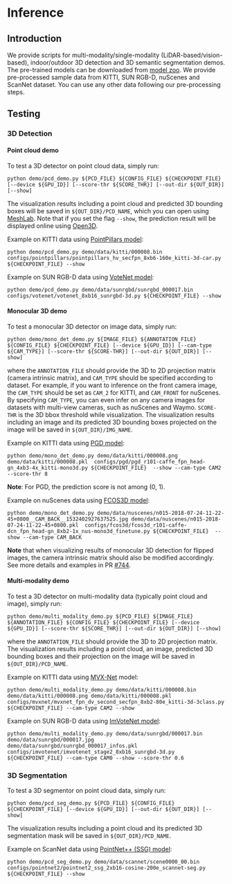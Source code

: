 # Inference

## Introduction

We provide scripts for multi-modality/single-modality (LiDAR-based/vision-based), indoor/outdoor 3D detection and 3D semantic segmentation demos. The pre-trained models can be downloaded from [model zoo](https://github.com/open-mmlab/mmdetection3d/blob/dev-1.x/docs/en/model_zoo.md). We provide pre-processed sample data from KITTI, SUN RGB-D, nuScenes and ScanNet dataset. You can use any other data following our pre-processing steps.

## Testing

### 3D Detection

#### Point cloud demo

To test a 3D detector on point cloud data, simply run:

```shell
python demo/pcd_demo.py ${PCD_FILE} ${CONFIG_FILE} ${CHECKPOINT_FILE} [--device ${GPU_ID}] [--score-thr ${SCORE_THR}] [--out-dir ${OUT_DIR}] [--show]
```

The visualization results including a point cloud and predicted 3D bounding boxes will be saved in `${OUT_DIR}/PCD_NAME`, which you can open using [MeshLab](http://www.meshlab.net/). Note that if you set the flag `--show`, the prediction result will be displayed online using [Open3D](http://www.open3d.org/).

Example on KITTI data using [PointPillars model](https://download.openmmlab.com/mmdetection3d/v1.0.0_models/pointpillars/hv_pointpillars_secfpn_6x8_160e_kitti-3d-car/hv_pointpillars_secfpn_6x8_160e_kitti-3d-car_20220331_134606-d42d15ed.pth):

```shell
python demo/pcd_demo.py demo/data/kitti/000008.bin configs/pointpillars/pointpillars_hv_secfpn_8xb6-160e_kitti-3d-car.py ${CHECKPOINT_FILE} --show
```

Example on SUN RGB-D data using [VoteNet model](https://download.openmmlab.com/mmdetection3d/v1.0.0_models/votenet/votenet_16x8_sunrgbd-3d-10class/votenet_16x8_sunrgbd-3d-10class_20210820_162823-bf11f014.pth):

```shell
python demo/pcd_demo.py demo/data/sunrgbd/sunrgbd_000017.bin configs/votenet/votenet_8xb16_sunrgbd-3d.py ${CHECKPOINT_FILE} --show
```

#### Monocular 3D demo

To test a monocular 3D detector on image data, simply run:

```shell
python demo/mono_det_demo.py ${IMAGE_FILE} ${ANNOTATION_FILE} ${CONFIG_FILE} ${CHECKPOINT_FILE} [--device ${GPU_ID}] [--cam-type ${CAM_TYPE}] [--score-thr ${SCORE-THR}] [--out-dir ${OUT_DIR}] [--show]
```

where the `ANNOTATION_FILE` should provide the 3D to 2D projection matrix (camera intrinsic matrix), and `CAM_TYPE` should be specified according to dataset. For example, if you want to inference on the front camera image, the `CAM_TYPE` should be set as `CAM_2` for KITTI, and `CAM_FRONT` for nuScenes. By specifying `CAM_TYPE`, you can even infer on any camera images for datasets with multi-view cameras, such as nuScenes and Waymo. `SCORE-THR` is the 3D bbox threshold while visualization. The visualization results including an image and its predicted 3D bounding boxes projected on the image will be saved in `${OUT_DIR}/IMG_NAME`.

Example on KITTI data using [PGD model](https://download.openmmlab.com/mmdetection3d/v1.0.0_models/pgd/pgd_r101_caffe_fpn_gn-head_3x4_4x_kitti-mono3d/pgd_r101_caffe_fpn_gn-head_3x4_4x_kitti-mono3d_20211022_102608-8a97533b.pth):

```shell
python demo/mono_det_demo.py demo/data/kitti/000008.png demo/data/kitti/000008.pkl  configs/pgd/pgd_r101-caffe_fpn_head-gn_4xb3-4x_kitti-mono3d.py ${CHECKPOINT_FILE}  --show --cam-type CAM2 --score-thr 8
```

**Note**: For PGD, the prediction score is not among (0, 1).

Example on nuScenes data using [FCOS3D model](https://download.openmmlab.com/mmdetection3d/v0.1.0_models/fcos3d/fcos3d_r101_caffe_fpn_gn-head_dcn_2x8_1x_nus-mono3d_finetune/fcos3d_r101_caffe_fpn_gn-head_dcn_2x8_1x_nus-mono3d_finetune_20210717_095645-8d806dc2.pth):

```shell
python demo/mono_det_demo.py demo/data/nuscenes/n015-2018-07-24-11-22-45+0800__CAM_BACK__1532402927637525.jpg demo/data/nuscenes/n015-2018-07-24-11-22-45+0800.pkl  configs/fcos3d/fcos3d_r101-caffe-dcn_fpn_head-gn_8xb2-1x_nus-mono3d_finetune.py ${CHECKPOINT_FILE}  --show --cam-type CAM_BACK
```

**Note** that when visualizing results of monocular 3D detection for flipped images, the camera intrinsic matrix should also be modified accordingly. See more details and examples in PR [#744](https://github.com/open-mmlab/mmdetection3d/pull/744).

#### Multi-modality demo

To test a 3D detector on multi-modality data (typically point cloud and image), simply run:

```shell
python demo/multi_modality_demo.py ${PCD_FILE} ${IMAGE_FILE} ${ANNOTATION_FILE} ${CONFIG_FILE} ${CHECKPOINT_FILE} [--device ${GPU_ID}] [--score-thr ${SCORE_THR}] [--out-dir ${OUT_DIR}] [--show]
```

where the `ANNOTATION_FILE` should provide the 3D to 2D projection matrix. The visualization results including a point cloud, an image, predicted 3D bounding boxes and their projection on the image will be saved in `${OUT_DIR}/PCD_NAME`.

Example on KITTI data using [MVX-Net](https://github.com/open-mmlab/mmdetection3d/tree/main/configs/mvxnet) model:

```shell
python demo/multi_modality_demo.py demo/data/kitti/000008.bin demo/data/kitti/000008.png demo/data/kitti/000008.pkl configs/mvxnet/mvxnet_fpn_dv_second_secfpn_8xb2-80e_kitti-3d-3class.py ${CHECKPOINT_FILE} --cam-type CAM2 --show
```

Example on SUN RGB-D data using [ImVoteNet model](https://download.openmmlab.com/mmdetection3d/v1.0.0_models/imvotenet/imvotenet_stage2_16x8_sunrgbd-3d-10class/imvotenet_stage2_16x8_sunrgbd-3d-10class_20210819_192851-1bcd1b97.pth):

```shell
python demo/multi_modality_demo.py demo/data/sunrgbd/000017.bin demo/data/sunrgbd/000017.jpg demo/data/sunrgbd/sunrgbd_000017_infos.pkl configs/imvotenet/imvotenet_stage2_8xb16_sunrgbd-3d.py ${CHECKPOINT_FILE} --cam-type CAM0 --show --score-thr 0.6
```

### 3D Segmentation

To test a 3D segmentor on point cloud data, simply run:

```shell
python demo/pcd_seg_demo.py ${PCD_FILE} ${CONFIG_FILE} ${CHECKPOINT_FILE} [--device ${GPU_ID}] [--out-dir ${OUT_DIR}] [--show]
```

The visualization results including a point cloud and its predicted 3D segmentation mask will be saved in `${OUT_DIR}/PCD_NAME`.

Example on ScanNet data using [PointNet++ (SSG) model](https://download.openmmlab.com/mmdetection3d/v0.1.0_models/pointnet2/pointnet2_ssg_16x2_cosine_200e_scannet_seg-3d-20class/pointnet2_ssg_16x2_cosine_200e_scannet_seg-3d-20class_20210514_143644-ee73704a.pth):

```shell
python demo/pcd_seg_demo.py demo/data/scannet/scene0000_00.bin configs/pointnet2/pointnet2_ssg_2xb16-cosine-200e_scannet-seg.py ${CHECKPOINT_FILE} --show
```
